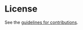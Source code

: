 # License

See the
[guidelines for contributions](https://github.com/IPNetworkingLab/draft-mptcp-dss/blob/main/CONTRIBUTING.md).

